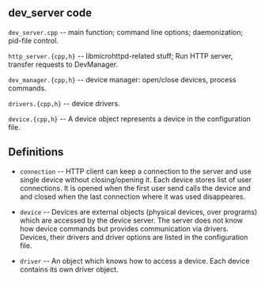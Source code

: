 ## dev_server code

`dev_server.cpp` -- main function; command line options; daemonization; pid-file control.

`http_server.{cpp,h}` -- libmicrohttpd-related stuff; Run HTTP server, transfer requests to DevManager.

`dev_manager.{cpp,h}` -- device manager: open/close devices, process commands.

`drivers.{cpp,h}` -- device drivers.

`device.{cpp,h}` -- A device object represents a device in
the configuration file.


## Definitions

* `connection` -- HTTP client can keep a connection to the
server and use single device without closing/opening it.
Each device stores list of user connections. It is opened
when the first user send calls the device and and closed
when the last connection where it was used disappeares.

* `device` -- Devices are external objects (physical devices,
over programs) which are accessed by the device server. The server does
not know how device commands but provides communication via drivers.
Devices, their drivers and driver options are listed in the configuration
file.

* `driver` -- An object which knows how to access a device.
Each device contains its own driver object.



